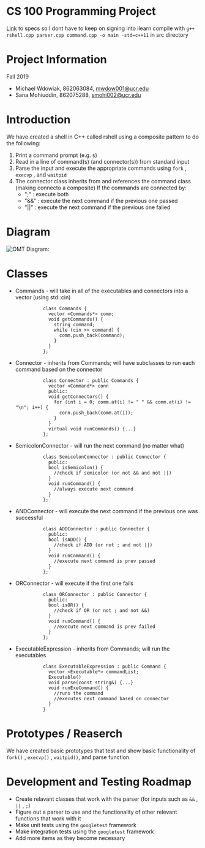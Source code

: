 # CS 100 Programming Project

[Link](https://docs.google.com/document/d/1s2KtW2oBfghC4v9x3tm3DPjYiKK5R0QllsNlExJ0rt4/edit) to specs so I dont have to keep on signing into ilearn
compile with `g++ rshell.cpp parser.cpp command.cpp -o main -std=c++11` in src directory

<h1> Project Information </h1>
Fall 2019

* Michael Wdowiak, 862063084, mwdow001@ucr.edu 
* Sana Mohiuddin, 862075288, smohi002@ucr.edu

<h1> Introduction </h1>
We have created a shell in C++ called rshell using a composite pattern to do the following: 

1. Print a command prompt (e.g. `$`)
2. Read in a line of command(s) (and connector(s)) from standard input
3. Parse the input and execute the appropriate commands using `fork` , `execvp` , and `waitpid` 
4. The connector class inherits from and references the command class (making connecto a composite) If the commands are connected by:
    * ";" : execute both
    * "&&" :  execute the next command if the previous one passed
    * "||" : execute the next command if the previous one falied

<h1> Diagram </h1>

![OMT Diagram:](https://github.com/cs100/assignment-michael_sana/blob/master/images/RShell_OMT_Diagram.jpeg)

<h1> Classes </h1>

* Commands - will take in all of the executables and connectors into a vector (using std::cin)

                class Commands {
                  vector <Commands*> comm;
                  void getCommands() {
                    string command;
                    while (cin >> command) {
                      comm.push_back(command);
                    }
                  }
                };
        
* Connector - inherits from Commands; will have subclasses to run each command based on the connector

                class Connector : public Commands {
                  vector <Command*> conn
                  public:
                  void getConnectors() {
                    for (int i = 0; comm.at(i) != " " && comm.at(i) != "\n"; i++) {
                      conn.push_back(comm.at(i));
                    }
                  }
                  virtual void runCommands() {...}
                };

* SemicolonConnector - will run the next command (no matter what)

                class SemicolonConnector : public Connector {
                  public:
                  bool isSemicolon() {
                    //check if semicolon (or not && and not ||)
                  }
                  void runCommand() {
                    //always execute next command
                  }
                };
    
* ANDConnector - will execute the next command if the previous one was successful

                class ADDConnector : public Connector {
                  public:
                  bool isADD() {
                    //check if ADD (or not ; and not ||)
                  }
                  void runCommand() {
                    //execute next command is prev passed
                  }
                };

* ORConnector - will execute if the first one fails

                class ORConnector : public Connector {
                  public:
                  bool isOR() {
                    //check if OR (or not ; and not &&)
                  }
                  void runCommand() {
                    //execute next command is prev failed
                  }
                };

* ExecutableExpression - inherits from Commands; will run the executables

                class ExecutableExpression : public Command {
                  vector <Executable*> commandList;
                  Executable()
                  void parse(const string&) {...}
                  void runExeCommand() {
                    //runs the command
                    //executes next command based on connector
                  }
                }

<h1> Prototypes / Reaserch </h1>

We have created basic prototypes that test and show basic functionality of `fork()` , `execvp()` , `waitpid()`, and parse function.



<h1> Development and Testing Roadmap </h1>

* Create relavant classes that work with the parser (for inputs such as `&&` , `||` , `;`)
* Figure out a parser to use and the functionality of other relevant functions that work with it
* Make unit tests using the `googletest` framework
* Make integration tests using the `googletest` framework
* Add more items as they become necessary
